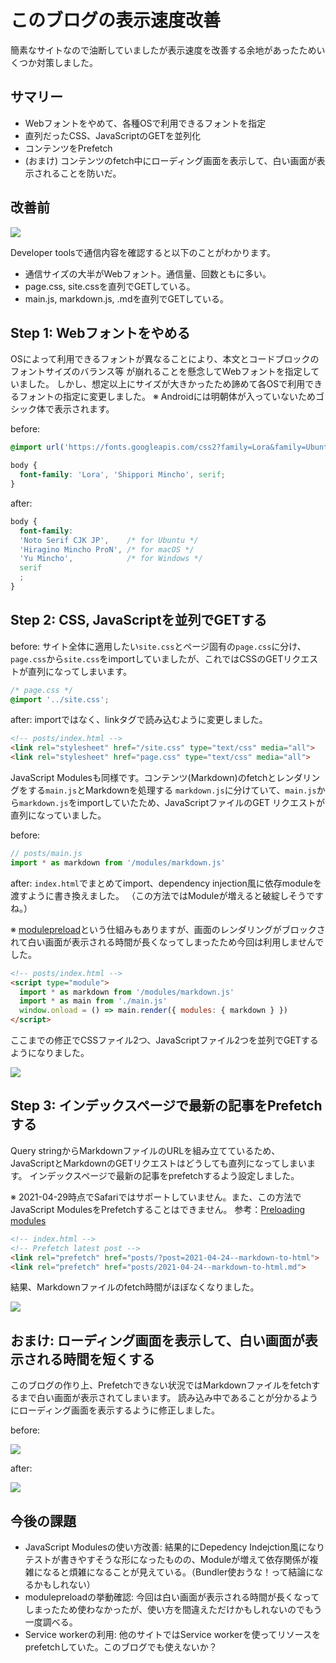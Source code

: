 # このブログの表示速度改善

簡素なサイトなので油断していましたが表示速度を改善する余地があったためいくつか対策しました。

## サマリー

- Webフォントをやめて、各種OSで利用できるフォントを指定
- 直列だったCSS、JavaScriptのGETを並列化
- コンテンツをPrefetch
- (おまけ) コンテンツのfetch中にローディング画面を表示して、白い画面が表示されることを防いだ。

## 改善前

![](https://storage.googleapis.com/iinm-blog/2021-04-29--speed-up-my-blog/153013157-8669c86c-6e3f-49a5-a792-f35229a878fe.png)

Developer toolsで通信内容を確認すると以下のことがわかります。

- 通信サイズの大半がWebフォント。通信量、回数ともに多い。
- page.css, site.cssを直列でGETしている。
- main.js, markdown.js, .mdを直列でGETしている。

## Step 1: Webフォントをやめる

OSによって利用できるフォントが異なることにより、本文とコードブロックのフォントサイズのバランス等
が崩れることを懸念してWebフォントを指定していました。
しかし、想定以上にサイズが大きかったため諦めて各OSで利用できるフォントの指定に変更しました。
※ Androidには明朝体が入っていないためゴシック体で表示されます。

before:

```css
@import url('https://fonts.googleapis.com/css2?family=Lora&family=Ubuntu+Mono&family=Shippori+Mincho:wght@500&display=swap');

body {
  font-family: 'Lora', 'Shippori Mincho', serif;
}
```

after:

```css
body {
  font-family:
  'Noto Serif CJK JP',    /* for Ubuntu */
  'Hiragino Mincho ProN', /* for macOS */
  'Yu Mincho',            /* for Windows */
  serif
  ;
}
```


## Step 2: CSS, JavaScriptを並列でGETする

before: サイト全体に適用したい`site.css`とページ固有の`page.css`に分け、`page.css`から`site.css`をimportしていましたが、これではCSSのGETリクエストが直列になってしまいます。

```css
/* page.css */
@import '../site.css';
```

after: importではなく、linkタグで読み込むように変更しました。

```html
<!-- posts/index.html -->
<link rel="stylesheet" href="/site.css" type="text/css" media="all">
<link rel="stylesheet" href="page.css" type="text/css" media="all">
```

JavaScript Modulesも同様です。コンテンツ(Markdown)のfetchとレンダリングをする`main.js`とMarkdownを処理する
`markdown.js`に分けていて、`main.js`から`markdown.js`をimportしていたため、JavaScriptファイルのGET
リクエストが直列になっていました。

before:

```javascript
// posts/main.js
import * as markdown from '/modules/markdown.js'
```

after: `index.html`でまとめてimport、dependency injection風に依存moduleを渡すように書き換えました。
（この方法ではModuleが増えると破綻しそうですね。）

※ [modulepreload](https://developer.mozilla.org/en-US/docs/Web/HTML/Link_types/modulepreload)という仕組みもありますが、画面のレンダリングがブロックされて白い画面が表示される時間が長くなってしまったため今回は利用しませんでした。

```html
<!-- posts/index.html -->
<script type="module">
  import * as markdown from '/modules/markdown.js'
  import * as main from './main.js'
  window.onload = () => main.render({ modules: { markdown } })
</script>
```

ここまでの修正でCSSファイル2つ、JavaScriptファイル2つを並列でGETするようになりました。

![](https://storage.googleapis.com/iinm-blog/2021-04-29--speed-up-my-blog/153013170-8d748514-ad69-4600-ad10-1b4166585457.png)

## Step 3: インデックスページで最新の記事をPrefetchする

Query stringからMarkdownファイルのURLを組み立てているため、
JavaScriptとMarkdownのGETリクエストはどうしても直列になってしまいます。
インデックスページで最新の記事をprefetchするよう設定しました。

※ 2021-04-29時点でSafariではサポートしていません。また、この方法でJavaScript ModulesをPrefetchすることはできません。
参考：[Preloading modules](https://developers.google.com/web/updates/2017/12/modulepreload)

```html
<!-- index.html -->
<!-- Prefetch latest post -->
<link rel="prefetch" href="posts/?post=2021-04-24--markdown-to-html">
<link rel="prefetch" href="posts/2021-04-24--markdown-to-html.md">
```

結果、Markdownファイルのfetch時間がほぼなくなりました。

![](https://storage.googleapis.com/iinm-blog/2021-04-29--speed-up-my-blog/153013178-4d4b1787-ad1f-421f-97ec-2fa3984ba81a.png)

## おまけ: ローディング画面を表示して、白い画面が表示される時間を短くする

このブログの作り上、Prefetchできない状況ではMarkdownファイルをfetchするまで白い画面が表示されてしまいます。
読み込み中であることが分かるようにローディング画面を表示するように修正しました。

before:

![](https://storage.googleapis.com/iinm-blog/2021-04-29--speed-up-my-blog/153013174-4e5f77a6-2029-40ab-ab1f-3c6609eee953.gif)

after:

![](https://storage.googleapis.com/iinm-blog/2021-04-29--speed-up-my-blog/153013167-d3b47a07-e280-40fe-8833-8e5a38431de8.gif)

## 今後の課題

- JavaScript Modulesの使い方改善: 結果的にDepedency Indejction風になりテストが書きやすそうな形になったものの、Moduleが増えて依存関係が複雑になると煩雑になることが見えている。（Bundler使おうな！って結論になるかもしれない）
- modulepreloadの挙動確認: 今回は白い画面が表示される時間が長くなってしまったため使わなかったが、使い方を間違えただけかもしれないのでもう一度調べる。
- Service workerの利用: 他のサイトではService workerを使ってリソースをprefetchしていた。このブログでも使えないか？
